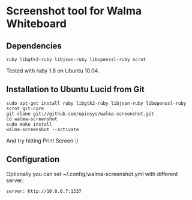 # Screenshot tool for Walma Whiteboard

## Dependencies

    ruby libgtk2-ruby libjson-ruby libopenssl-ruby scrot

Tested with ruby 1.8 on Ubuntu 10.04.

## Installation to Ubuntu Lucid from Git

    sudo apt-get install ruby libgtk2-ruby libjson-ruby libopenssl-ruby scrot git-core
    git clone git://github.com/opinsys/walma-screenshot.git
    cd walma-screenshot
    sudo make install
    walma-screenshot --activate

And try hitting Print Screen :)


## Configuration

Optionally you can set ~/.config/walma-screenshot.yml with different server:

    server: http://10.0.0.7:1337


